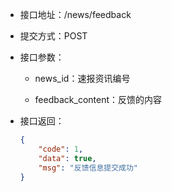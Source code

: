 * 接口地址：/news/feedback

* 提交方式：POST

* 接口参数：

  * news\_id：速报资讯编号

  * feedback\_content：反馈的内容

* 接口返回：

  ```json
  {
      "code": 1,
      "data": true,
      "msg": "反馈信息提交成功"
  }
  ```



